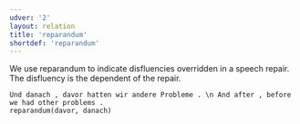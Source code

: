```yaml
---
udver: '2'
layout: relation
title: 'reparandum'
shortdef: 'reparandum'
---
```


We use reparandum to indicate disfluencies overridden in a speech repair. The disfluency is the dependent of the repair.

~~~ sdparse
Und danach , davor hatten wir andere Probleme . \n And after , before we had other problems .
reparandum(davor, danach)
~~~
<!-- Interlanguage links updated Po 11. listopadu 2024, 20:11:28 CET -->
